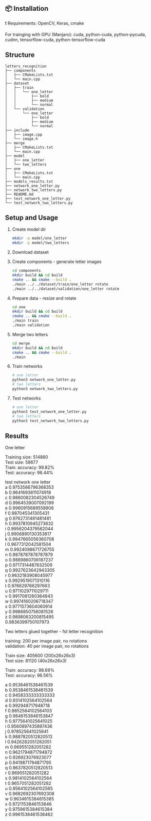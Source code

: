 ## :package: Installation
:exclamation: Requirements: OpenCV, Keras, cmake

For trainging with GPU (Manjaro): cuda, python-cuda, python-pycuda, cudnn, tensorflow-cuda, python-tensorflow-cuda

## Structure

```
letters_recognition  
├── components  
│   ├── CMakeLists.txt  
│   └── main.cpp  
├── dataset  
│   ├── train  
│   │   └── one_letter  
│   │       ├── bold  
│   │       ├── medium  
│   │       └── normal  
│   └── validation  
│       └── one_letter  
│           ├── bold  
│           ├── medium  
│           └── normal  
├── include  
│   ├── image.cpp  
│   └── image.h   
├── merge  
│   ├── CMakeLists.txt  
│   └── main.cpp  
├── model   
│   ├── one_letter  
│   └── two_letters  
├── one   
│   ├── CMakeLists.txt  
│   └── main.cpp  
├── models_results.txt  
├── network_one_letter.py      
├── network_two_letters.py     
├── README.md   
├── test_network_one_letter.py  
└── test_network_two_letters.py  

```

## Setup and Usage

1. Create model dir
    ```sh
    mkdir -p model/one_letter
    mkdir -p model/two_letters

    ```
2. Download dataset

3. Create components - generate letter images
    ```sh
    cd components 
    mkdir build && cd build
    cmake .. && cmake --build .
    ./main ../../dataset/train/one_letter rotate  
    ./main ../../dataset/validation/one_letter rotate  

    ```

4. Prepare data - resize and rotate
    ```sh
    cd one 
    mkdir build && cd build
    cmake .. && cmake --build .
    ./main train
    ./main validation

    ```

5. Merge two letters
    ```sh
    cd merge 
    mkdir build && cd build
    cmake .. && cmake --build .
    ./main

    ```

6. Train networks
    ```sh
    # one letter
    python3 network_one_letter.py 
    # two letters
    python3 network_two_letters.py 

    ```

7. Test networks
    ```sh
    # one letter
    python3 test_network_one_letter.py
    # two letters
    python3 test_network_two_letters.py 

    ```

## Results
One letter

Training size: 514860  
Test size: 58677  
Train: accuracy: 99.82%  
Test: accuracy: 98.44%  

test network one letter  
a 0.9753566796368353  
b 0.9641693811074918  
c 0.9860082304526749  
d 0.9964539007092199  
e 0.9960915689558906  
f 0.987045341305431  
g 0.9762731481481481  
h 0.9937810945273632  
i 0.9956204379562044  
j 0.9906890130353817  
k 0.9947665056360708  
l 0.9677312042581504  
m 0.9924098671726755  
n 0.9878787878787879  
o 0.9889860706187237  
p 0.9717314487632509  
q 0.9927623642943305  
r 0.9632183908045977  
s 0.9929519071310116  
t 0.976629766297663  
u 0.9711029711029711  
v 0.9917081260364843  
w 0.9974160206718347  
x 0.9771573604060914  
y 0.9986850756081526  
z 0.9898063200815495  
0.9836399750107973  

Two letters glued together - fst letter recognition  

training: 200 per image pair, no rotations  
validation: 40 per image pair, no rotations  

Train size: 405600 (200x26x26x3)  
Test size: 81120 (40x26x26x3)  

Train: accuracy: 98.69%  
Test: accuracy: 96.56%  

a 0.9538461538461539  
b 0.9538461538461539  
c 0.9458333333333333  
d 0.9314102564102564  
e 0.992948717948718  
f 0.9852564102564103  
g 0.9846153846153847  
h 0.9775641025641025  
i 0.9560897435897436  
j 0.978525641025641  
k 0.9887820512820513  
l 0.9426282051282051  
m 0.969551282051282  
n 0.9621794871794872  
o 0.926923076923077  
p 0.9419871794871795  
q 0.9637820512820513  
r 0.969551282051282  
s 0.9814102564102564  
t 0.9657051282051282  
u 0.9564102564102565  
v 0.9682692307692308  
w 0.9634615384615385  
x 0.9721153846153846  
y 0.9759615384615384  
z 0.9961538461538462  

